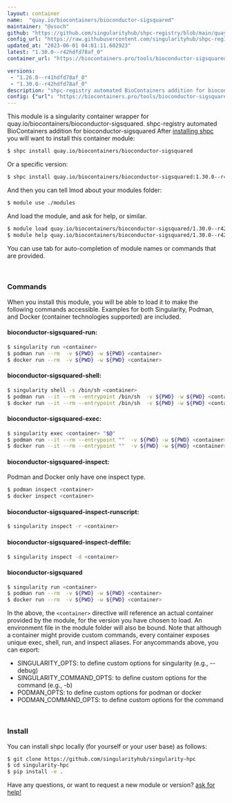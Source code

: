 ```yaml
---
layout: container
name:  "quay.io/biocontainers/bioconductor-sigsquared"
maintainer: "@vsoch"
github: "https://github.com/singularityhub/shpc-registry/blob/main/quay.io/biocontainers/bioconductor-sigsquared/container.yaml"
config_url: "https://raw.githubusercontent.com/singularityhub/shpc-registry/main/quay.io/biocontainers/bioconductor-sigsquared/container.yaml"
updated_at: "2023-06-01 04:01:11.602923"
latest: "1.30.0--r42hdfd78af_0"
container_url: "https://biocontainers.pro/tools/bioconductor-sigsquared"

versions:
 - "1.26.0--r41hdfd78af_0"
 - "1.30.0--r42hdfd78af_0"
description: "shpc-registry automated BioContainers addition for bioconductor-sigsquared"
config: {"url": "https://biocontainers.pro/tools/bioconductor-sigsquared", "maintainer": "@vsoch", "description": "shpc-registry automated BioContainers addition for bioconductor-sigsquared", "latest": {"1.30.0--r42hdfd78af_0": "sha256:d6bbeae595e0666d4ae3451509ea30b1ab06607226eb2ef7a4cf8954cd895c75"}, "tags": {"1.26.0--r41hdfd78af_0": "sha256:fd1768860bd92854d5abca40a8d4bc1ca6ec16e05a891d0725efd993b012c8fa", "1.30.0--r42hdfd78af_0": "sha256:d6bbeae595e0666d4ae3451509ea30b1ab06607226eb2ef7a4cf8954cd895c75"}, "docker": "quay.io/biocontainers/bioconductor-sigsquared"}
---
```


This module is a singularity container wrapper for quay.io/biocontainers/bioconductor-sigsquared.
shpc-registry automated BioContainers addition for bioconductor-sigsquared
After [installing shpc](#install) you will want to install this container module:


```bash
$ shpc install quay.io/biocontainers/bioconductor-sigsquared
```

Or a specific version:

```bash
$ shpc install quay.io/biocontainers/bioconductor-sigsquared:1.30.0--r42hdfd78af_0
```

And then you can tell lmod about your modules folder:

```bash
$ module use ./modules
```

And load the module, and ask for help, or similar.

```bash
$ module load quay.io/biocontainers/bioconductor-sigsquared/1.30.0--r42hdfd78af_0
$ module help quay.io/biocontainers/bioconductor-sigsquared/1.30.0--r42hdfd78af_0
```

You can use tab for auto-completion of module names or commands that are provided.

<br>

### Commands

When you install this module, you will be able to load it to make the following commands accessible.
Examples for both Singularity, Podman, and Docker (container technologies supported) are included.

#### bioconductor-sigsquared-run:

```bash
$ singularity run <container>
$ podman run --rm  -v ${PWD} -w ${PWD} <container>
$ docker run --rm  -v ${PWD} -w ${PWD} <container>
```

#### bioconductor-sigsquared-shell:

```bash
$ singularity shell -s /bin/sh <container>
$ podman run --it --rm --entrypoint /bin/sh  -v ${PWD} -w ${PWD} <container>
$ docker run --it --rm --entrypoint /bin/sh  -v ${PWD} -w ${PWD} <container>
```

#### bioconductor-sigsquared-exec:

```bash
$ singularity exec <container> "$@"
$ podman run --it --rm --entrypoint ""  -v ${PWD} -w ${PWD} <container> "$@"
$ docker run --it --rm --entrypoint ""  -v ${PWD} -w ${PWD} <container> "$@"
```

#### bioconductor-sigsquared-inspect:

Podman and Docker only have one inspect type.

```bash
$ podman inspect <container>
$ docker inspect <container>
```

#### bioconductor-sigsquared-inspect-runscript:

```bash
$ singularity inspect -r <container>
```

#### bioconductor-sigsquared-inspect-deffile:

```bash
$ singularity inspect -d <container>
```



#### bioconductor-sigsquared

```bash
$ singularity run <container>
$ podman run --rm  -v ${PWD} -w ${PWD} <container>
$ docker run --rm  -v ${PWD} -w ${PWD} <container>
```


In the above, the `<container>` directive will reference an actual container provided
by the module, for the version you have chosen to load. An environment file in the
module folder will also be bound. Note that although a container
might provide custom commands, every container exposes unique exec, shell, run, and
inspect aliases. For anycommands above, you can export:

 - SINGULARITY_OPTS: to define custom options for singularity (e.g., --debug)
 - SINGULARITY_COMMAND_OPTS: to define custom options for the command (e.g., -b)
 - PODMAN_OPTS: to define custom options for podman or docker
 - PODMAN_COMMAND_OPTS: to define custom options for the command

<br>

### Install

You can install shpc locally (for yourself or your user base) as follows:

```bash
$ git clone https://github.com/singularityhub/singularity-hpc
$ cd singularity-hpc
$ pip install -e .
```

Have any questions, or want to request a new module or version? [ask for help!](https://github.com/singularityhub/singularity-hpc/issues)